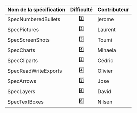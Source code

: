 | Nom de la spécification | Difficulté | Contributeur |
| ----------------------- | :--------: | ------------ |
| SpecNumberedBullets     | :two:      | jerome       |
| SpecPictures            | :two:      | Laurent      |
| SpecScreenShots         | :three:    | Toumi        |
| SpecCharts              | :four:     | Mihaela      |
| SpecCliparts            | :four:     | Cédric       |
| SpecReadWriteExports    | :four:     | Olivier      |
| SpecArrows              | :five:     | Jose         |
| SpecLayers              | :six:      | David        |
| SpecTextBoxes           | :six:      | Nilsen       | 
